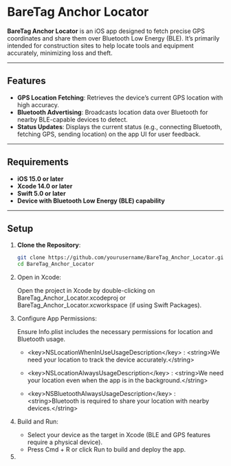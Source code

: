 # BareTag Anchor Locator

**BareTag Anchor Locator** is an iOS app designed to fetch precise GPS coordinates and share them over Bluetooth Low Energy (BLE). It’s primarily intended for construction sites to help locate tools and equipment accurately, minimizing loss and theft.

---

## Features

- **GPS Location Fetching**: Retrieves the device’s current GPS location with high accuracy.
- **Bluetooth Advertising**: Broadcasts location data over Bluetooth for nearby BLE-capable devices to detect.
- **Status Updates**: Displays the current status (e.g., connecting Bluetooth, fetching GPS, sending location) on the app UI for user feedback.

---

## Requirements

- **iOS 15.0 or later**
- **Xcode 14.0 or later**
- **Swift 5.0 or later**
- **Device with Bluetooth Low Energy (BLE) capability**

---

## Setup

1. **Clone the Repository**:
   ```bash
   git clone https://github.com/yourusername/BareTag_Anchor_Locator.git
   cd BareTag_Anchor_Locator

2. Open in Xcode: 

   Open the project in Xcode by double-clicking on BareTag_Anchor_Locator.xcodeproj or BareTag_Anchor_Locator.xcworkspace (if using Swift Packages).
   
4. Configure App Permissions:
   
   Ensure Info.plist includes the necessary permissions for location and Bluetooth usage.

   - \<key>NSLocationWhenInUseUsageDescription\</key> : \<string>We need your location to track the device accurately.\</string>

   - \<key>NSLocationAlwaysUsageDescription\</key> : \<string>We need your location even when the app is in the background.\</string>

   - \<key>NSBluetoothAlwaysUsageDescription\</key> : \<string>Bluetooth is required to share your location with nearby devices.\</string>
   
6. Build and Run:
  
   - Select your device as the target in Xcode (BLE and GPS features require a physical device).
   - Press Cmd + R or click Run to build and deploy the app.
9. 
